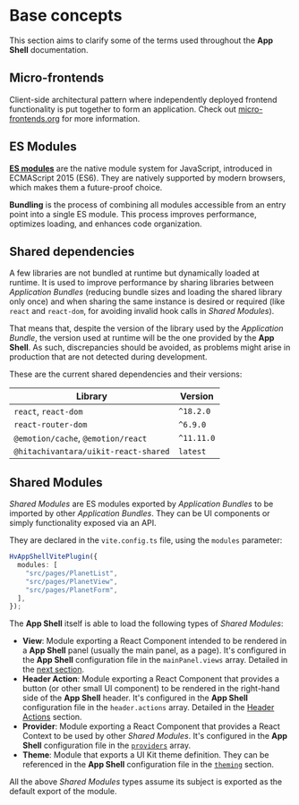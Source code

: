 # Base concepts

This section aims to clarify some of the terms used throughout the **App Shell** documentation.

## Micro-frontends

Client-side architectural pattern where independently deployed frontend functionality is put together to form an application.
Check out [micro-frontends.org](https://micro-frontends.org/) for more information.

## ES Modules

[**ES modules**](https://developer.mozilla.org/en-US/docs/Web/JavaScript/Guide/Modules) are the native module system for JavaScript, introduced in ECMAScript 2015 (ES6). They are natively supported by modern browsers, which makes them a future-proof choice.

**Bundling** is the process of combining all modules accessible from an entry point into a single ES module. This process improves performance, optimizes loading, and enhances code organization.

## Shared dependencies

A few libraries are not bundled at runtime but dynamically loaded at runtime. It is used to improve performance by sharing libraries between _Application Bundles_ (reducing bundle sizes and loading the shared library only once) and when sharing the same instance is desired or required (like `react` and `react-dom`, for avoiding invalid hook calls in _Shared Modules_).

That means that, despite the version of the library used by the _Application Bundle_, the version used at runtime will be the one provided by the **App Shell**. As such, discrepancies should be avoided, as problems might arise in production that are not detected during development.

These are the current shared dependencies and their versions:

| Library                              | Version    |
| ------------------------------------ | ---------- |
| `react`, `react-dom`                 | `^18.2.0`  |
| `react-router-dom`                   | `^6.9.0`   |
| `@emotion/cache`, `@emotion/react`   | `^11.11.0` |
| `@hitachivantara/uikit-react-shared` | `latest`   |

## Shared Modules

_Shared Modules_ are ES modules exported by _Application Bundles_ to be imported by other _Application Bundles_. They can be UI components or simply functionality exposed via an API.

They are declared in the `vite.config.ts` file, using the `modules` parameter:

```ts
HvAppShellVitePlugin({
  modules: [
    "src/pages/PlanetList",
    "src/pages/PlanetView",
    "src/pages/PlanetForm",
  ],
});
```

The **App Shell** itself is able to load the following types of _Shared Modules_:

- **View**: Module exporting a React Component intended to be rendered in a **App Shell** panel (usually the main panel, as a page). It's configured in the **App Shell** configuration file in the `mainPanel.views` array. Detailed in the [next section](./routing).
- **Header Action**: Module exporting a React Component that provides a button (or other small UI component) to be rendered in the right-hand side of the **App Shell** header. It's configured in the **App Shell** configuration file in the `header.actions` array. Detailed in the [Header Actions](./header-actions) section.
- **Provider**: Module exporting a React Component that provides a React Context to be used by other _Shared Modules_. It's configured in the **App Shell** configuration file in the [`providers`](./configuration#providers) array.
- **Theme**: Module that exports a UI Kit theme definition. They can be referenced in the **App Shell** configuration file in the [`theming`](./configuration#theming) section.

All the above _Shared Modules_ types assume its subject is exported as the default export of the module.
